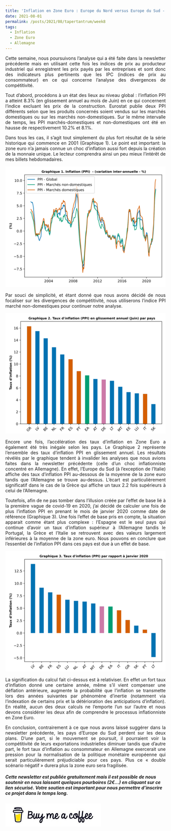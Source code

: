 ```yaml
---
title: 'Inflation en Zone Euro : Europe du Nord versus Europe du Sud - 2ère Partie'
date: 2021-08-01
permalink: /posts/2021/08/tapertantrum/week8
tags:
  - Inflation
  - Zone Euro
  - Allemagne
---
```


<p style="text-align: justify"> Cette semaine, nous poursuivons l’analyse qui a été faite dans la newsletter précédente mais en utilisant cette fois les indices de prix au producteur industriel qui enregistrent les prix payés par les entreprises et sont donc des indicateurs plus pertinents que les IPC (indices de prix au consommateur) en ce qui concerne l’analyse des divergences de compétitivité. </p>

<p style='text-align: justify;'> Tout d’abord, procédons à un état des lieux au niveau global : l’inflation PPI a atteint 8.3% (en glissement annuel au mois de Juin) en ce qui concernent l’indice excluant les prix de la construction. Eurostat publie deux PPI différents selon que les produits concernés soient vendus sur les marchés domestiques ou sur les marchés non-domestiques. Sur le même intervalle de temps, les PPI marchés-domestiques et non-domestiques ont été en hausse de respectivement 10.2% et 8.1%.</p>

<p style='text-align: justify;'> Dans tous les cas, il s’agit tout simplement du plus fort résultat de la série historique qui commence en 2001 (Graphique 1). Le point est important: la zone euro n’a jamais connue un choc d’inflation aussi fort depuis la création de la monnaie unique. Le lecteur comprendra ainsi un peu mieux l’intérêt de mes billets hebdomadaires. </p>

![image](https://raw.githubusercontent.com/ASLlohmann/asllohmann.github.io/master/_posts/images/Figure_1_issue8.svg)

<p style='text-align: justify;'> Par souci de simplicité, et étant donné que nous avons décidé de nous focaliser sur les divergences de compétitivité, nous utiliserons l’indice PPI marché non-domestiques pour continuer notre analyse. </p>

![image](https://raw.githubusercontent.com/ASLlohmann/asllohmann.github.io/master/_posts/images/Figure_2_issue8.svg)

<p style='text-align: justify;'> Encore une fois, l’accélération des taux d’inflation en Zone Euro a également été très inégale selon les pays. Le Graphique 2 représente l’ensemble des taux d’inflation PPI en glissement annuel. Les résultats révélés par le graphique tendent à invalider les analyses que nous avions faites dans la newsletter précédente (celle d’un choc inflationniste concentré en Allemagne). En effet, l’Europe du Sud (à l’exception de l’Italie) affiche des taux d’inflation PPI au-dessous de la moyenne de la zone euro tandis que l’Allemagne se trouve au-dessus. L’écart est particulièrement significatif dans le cas de la Grèce qui affiche un taux 2.2 fois supérieurs à celui de l’Allemagne.</p>

<p style='text-align: justify;'> Toutefois, afin de ne pas tomber dans l’illusion créée par l’effet de base lié à la première vague  de covid-19 en 2020, j’ai décidé de calculer une fois de plus l’inflation PPI en prenant le mois de janvier 2020 comme date de référence (Graphique 3). Une fois l’effet de base pris en compte, la situation apparait comme étant plus complexe : l’Espagne est le seul pays qui continue d’avoir un taux d’inflation supérieur à l’Allemagne tandis le Portugal, la Grèce et l’Italie se retrouvent avec des valeurs largement inférieures à la moyenne de la zone euro. Nous pouvons en conclure que l’essentiel de l’inflation PPI dans ces pays est due à un effet de base.  </p>

![image](https://raw.githubusercontent.com/ASLlohmann/asllohmann.github.io/master/_posts/images/Figure_3_issue8.svg)

<p style='text-align: justify;'> La signification du calcul fait ci-dessus est à relativiser. En effet un fort taux d’inflation donné une certaine année, même s’il vient compenser une déflation antérieure, augmente la probabilité que l’inflation se transmette lors des années suivantes par phénomène d’inertie (notamment via l’indexation de certains prix et la détérioration des anticipations d’inflation). En réalité, aucun des deux calculs ne l’emporte l’un sur l’autre et nous devons considérer les deux afin de comprendre le processus inflationniste en Zone Euro.  </p>

<p style='text-align: justify;'> En conclusion, contrairement à ce que nous avons laissé suggérer dans la newsletter précédente, les pays d’Europe du Sud perdent sur les deux plans. D’une part, si le mouvement se poursuit, il pourraient voir la compétitivité de leurs exportations industrielles diminuer tandis que d’autre part, le fort taux d’inflation au consommateur en Allemagne exercerait une pression pour la normalisation de la politique monétaire européenne qui serait particulièrement préjudiciable pour ces pays.  Plus ce « double scénario négatif » durera plus la zone euro sera fragilisée. </p>


##### Cette newsletter est publiée gratuitement mais il est possible de nous soutenir en nous laissant quelques pourboires (2€...) en cliquant sur ce lien sécurisé. __Votre soutien est important pour nous permettre d’inscrire ce projet dans le temps long.__ 

[![Buy me a coffee](https://github.com/ASLlohmann/asllohmann.github.io/blob/master/images/bmc.jpeg?raw=true)](https://www.buymeacoffee.com/AlexSebLohmann)

